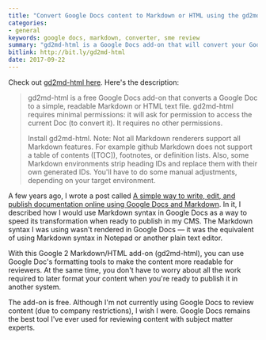 ```yaml
---
title: "Convert Google Docs content to Markdown or HTML using the gd2md-html add-on"
categories:
- general
keywords: google docs, markdown, converter, sme review
summary: "gd2md-html is a Google Docs add-on that will convert your Google Doc content into either Markdown or HTML. This tool provides a much-needed tool that enables you to use Google Docs as a platform for content development without manually reformatting the content when you're ready to publish it in another system."
bitlink: http://bit.ly/gd2md-html
date: 2017-09-22
---
```


Check out [gd2md-html here](https://github.com/evbacher/gd2md-html/wiki). Here's the description:

> gd2md-html is a free Google Docs add-on that converts a Google Doc to a simple, readable Markdown or HTML text file. gd2md-html requires minimal permissions: it will ask for permission to access the current Doc (to convert it). It requires no other permissions.
>
> Install gd2md-html.
Note: Not all Markdown renderers support all Markdown features. For example github Markdown does not support a table of contents ([TOC]), footnotes, or definition lists. Also, some Markdown environments strip heading IDs and replace them with their own generated IDs. You'll have to do some manual adjustments, depending on your target environment.

A few years ago, I wrote a post called [A simple way to write, edit, and publish documentation online using Google Docs and Markdown](http://idratherbewriting.com/2014/02/25/a-simple-way-to-write-edit-and-publish-documentation-online-using-google-docs-and-markdown/). In it, I described how I would use Markdown syntax in Google Docs as a way to speed its transformation when ready to publish in my CMS. The Markdown syntax I was using wasn't rendered in Google Docs &mdash; it was the equivalent of using Markdown syntax in Notepad or another plain text editor.

With this Google 2 Markdown/HTML add-on (gd2md-html), you can use Google Doc's formatting tools to make the content more readable for reviewers. At the same time, you don't have to worry about all the work required to later format your content when you're ready to publish it in another system.

The add-on is free. Although I'm not currently using Google Docs to review content (due to company restrictions), I wish I were. Google Docs remains the best tool I've ever used for reviewing content with subject matter experts.
